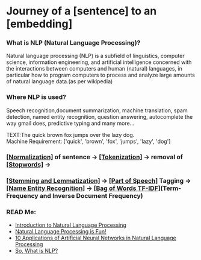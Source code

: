 <h1>Journey of a [sentence] to an [embedding]</h1>

### What is NLP (Natural Language Processing)?
Natural language processing (NLP) is a subfield of linguistics, computer science, information engineering, and artificial intelligence concerned with the interactions between computers and human (natural) languages, in particular how to program computers to process and analyze large amounts of natural language data.(as per wikipedia)

### Where NLP is used?
Speech recognition,document summarization, machine translation, spam detection, named entity recognition, question answering, autocomplete the way gmail does, predictive typing and many more...


TEXT:The quick brown fox jumps over the lazy dog.     
Machine Requirement: ['quick', 'brown', 'fox', 'jumps', 'lazy', 'dog']  

### [[Normalization]](https://github.com/NightFury010497/Natural-Language-Processing/blob/master/normalization_sentences.ipynb) of sentence  &rarr; [[Tokenization]](https://github.com/NightFury010497/Natural-Language-Processing/blob/master/tokenization.ipynb)  &rarr; removal of [[Stopwords]](https://github.com/NightFury010497/Natural-Language-Processing/blob/master/stop_words.ipynb) &rarr;  
### [[Stemming and Lemmatization]](https://github.com/NightFury010497/Natural-Language-Processing/blob/master/stem_lemmization.ipynb) &rarr; [[Part of Speech]](https://github.com/NightFury010497/Natural-Language-Processing/blob/master/part_of_speech_and%20_NER.ipynb) Tagging &rarr; [[Name Entity Recognition]](https://github.com/NightFury010497/Natural-Language-Processing/blob/master/part_of_speech_and%20_NER.ipynb) &rarr; [[Bag of Words TF-IDF]](https://github.com/NightFury010497/Natural-Language-Processing/blob/master/bag_of_words_and%20_TFIDF.ipynb)(Term-Frequency and Inverse Document Frequency)  




### READ Me:  
 - [Introduction to Natural Language Processing](https://towardsdatascience.com/introduction-to-natural-language-processing-for-text-df845750fb63)  
 - [Natural Language Processing is Fun!](https://medium.com/@ageitgey/natural-language-processing-is-fun-9a0bff37854e)  
 - [10 Applications of Artificial Neural Networks in Natural Language Processing](https://medium.com/@ageitgey/natural-language-processing-is-fun-9a0bff37854e)  
 - [So, What is NLP?](https://towardsdatascience.com/introduction-to-natural-language-processing-nlp-323cc007df3d)  
